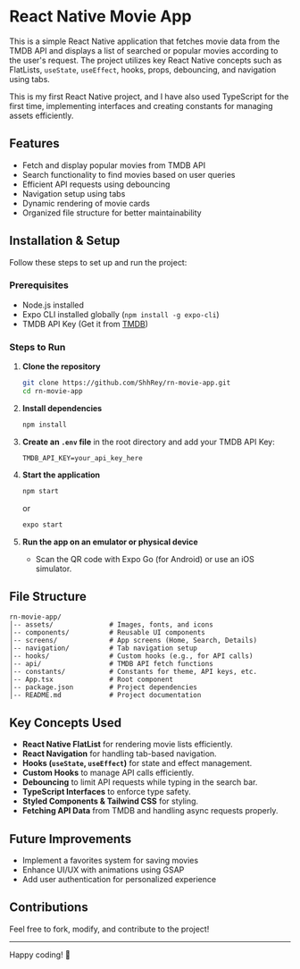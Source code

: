 # React Native Movie App

This is a simple React Native application that fetches movie data from the TMDB API and displays a list of searched or popular movies according to the user's request. The project utilizes key React Native concepts such as FlatLists, `useState`, `useEffect`, hooks, props, debouncing, and navigation using tabs.

This is my first React Native project, and I have also used TypeScript for the first time, implementing interfaces and creating constants for managing assets efficiently.

## Features
- Fetch and display popular movies from TMDB API
- Search functionality to find movies based on user queries
- Efficient API requests using debouncing
- Navigation setup using tabs
- Dynamic rendering of movie cards
- Organized file structure for better maintainability

## Installation & Setup

Follow these steps to set up and run the project:

### Prerequisites
- Node.js installed
- Expo CLI installed globally (`npm install -g expo-cli`)
- TMDB API Key (Get it from [TMDB](https://www.themoviedb.org/))

### Steps to Run

1. **Clone the repository**
   ```bash
   git clone https://github.com/ShhRey/rn-movie-app.git
   cd rn-movie-app
   ```

2. **Install dependencies**
   ```bash
   npm install
   ```

3. **Create an `.env` file** in the root directory and add your TMDB API Key:
   ```env
   TMDB_API_KEY=your_api_key_here
   ```

4. **Start the application**
   ```bash
   npm start
   ```

   or

   ```bash
   expo start
   ```

5. **Run the app on an emulator or physical device**
   - Scan the QR code with Expo Go (for Android) or use an iOS simulator.

## File Structure

```
rn-movie-app/
│-- assets/              # Images, fonts, and icons
│-- components/          # Reusable UI components
│-- screens/             # App screens (Home, Search, Details)
│-- navigation/          # Tab navigation setup
│-- hooks/               # Custom hooks (e.g., for API calls)
│-- api/                 # TMDB API fetch functions
│-- constants/           # Constants for theme, API keys, etc.
│-- App.tsx              # Root component
│-- package.json         # Project dependencies
│-- README.md            # Project documentation
```

## Key Concepts Used
- **React Native FlatList** for rendering movie lists efficiently.
- **React Navigation** for handling tab-based navigation.
- **Hooks (`useState`, `useEffect`)** for state and effect management.
- **Custom Hooks** to manage API calls efficiently.
- **Debouncing** to limit API requests while typing in the search bar.
- **TypeScript Interfaces** to enforce type safety.
- **Styled Components & Tailwind CSS** for styling.
- **Fetching API Data** from TMDB and handling async requests properly.

## Future Improvements
- Implement a favorites system for saving movies
- Enhance UI/UX with animations using GSAP
- Add user authentication for personalized experience

## Contributions
Feel free to fork, modify, and contribute to the project!

---

Happy coding! 🚀
